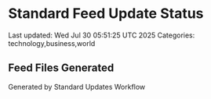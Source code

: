 # Standard Feed Update Status
Last updated: Wed Jul 30 05:51:25 UTC 2025
Categories: technology,business,world

## Feed Files Generated

Generated by Standard Updates Workflow
